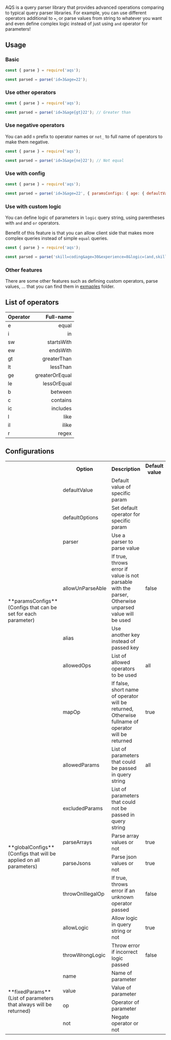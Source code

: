 AQS is a query parser library that provides advanced operations comparing to typical query parser libraries.
For example, you can use different operators additional to `=`, or parse values from string to whatever you want and even define complex logic instead of just using `and` operator for parameters!

## Usage

### Basic
```javascript
const { parse } = require('aqs');

const parsed = parse('id=3&age=22');
```

### Use other operators
```javascript
const { parse } = require('aqs');

const parsed = parse('id=3&age{gt}22'); // Greater than
```

### Use negative operators
You can add `n` prefix to operator names or `not_` to full name of operators to make them negative.
```javascript
const { parse } = require('aqs');

const parsed = parse('id=3&age{ne}22'); // Not equal
``` 

### Use with config
```javascript
const { parse } = require('aqs');

const parsed = parse('id=3&age=22', { paramsConfigs: { age: { defaultValue: 20 } } });
```

### Use with custom logic
You can define logic of parameters in `logic` query string, using parentheses with `and` and `or` operators.

Benefit of this feature is that you can allow client side that makes more complex queries instead of simple `equal` queries.
```javascript
const { parse } = require('aqs');

const parsed = parse('skill=coding&age=30&experience=8&logic=(and,skill,(or,age,experience))');   // skill==coding and (age==30 or experience==8)
```
### Other features
There are some other features such as defining custom operators, parse values, ... that you can find them in [exmaples](https://github.com/noorzaie/aqs/tree/master/examples) folder.

## List of operators

| Operator        | Full-name           |
| ------------- | -------------:|
| e      | equal |
| i      | in      |
| sw | startsWith      |
| ew | endsWith      |
| gt | greaterThan      |
| lt | lessThan      |
| ge | greaterOrEqual      |
| le | lessOrEqual      |
| b | between      |
| c | contains      |
| ic | includes      |
| l | like      |
| il | ilike      |
| r | regex      |

## Configurations

<table>
<tr>
<td></td>
<th>Option</th>
<th>Description</th>
<th>Default value</th>
</tr>
<tr><td rowspan="7">**paramsConfigs**<br>(Configs that can be set for each parameter)</td>
<td>defaultValue</td><td>Default value of specific param</td><td></td></tr>
<tr><td>defaultOptions</td><td>Set default operator for specific param</td><td></td></tr>
<tr><td>parser</td><td>Use a parser to parse value</td><td></td></tr>
<tr><td>allowUnParseAble</td><td>If true, throws error if value is not parsable with the parser, Otherwise unparsed value will be used</td><td>false</td></tr>
<tr><td>alias</td><td>Use another key instead of passed key</td><td></td></tr>
<tr><td>allowedOps</td><td>List of allowed operators to be used</td><td>all</td></tr>
<tr><td>mapOp</td><td>If false, short name of operator will be returned, Otherwise fullname of operator will be returned</td><td>true</td></tr>

<tr><td rowspan="7">**globalConfigs**<br>(Configs that will be applied on all parameters)</td>
<td>allowedParams</td><td>List of parameters that could be passed in query string</td><td>all</td></tr>
<tr><td>excludedParams</td><td>List of parameters that could not be passed in query string</td><td></td></tr>
<tr><td>parseArrays</td><td>Parse array values or not</td><td>true</td></tr>
<tr><td>parseJsons</td><td>Parse json values or not</td><td>true</td></tr>
<tr><td>throwOnIllegalOp</td><td>If true, throws error if an unknown operator passed</td><td>false</td></tr>
<tr><td>allowLogic</td><td>Allow logic in query string or not</td><td>true</td></tr>
<tr><td>throwWrongLogic</td><td>Throw error if incorrect logic passed</td><td>false</td></tr>

<tr><td rowspan="7">**fixedParams**<br>(List of parameters that always will be returned)</td>
<td>name</td><td>Name of parameter</td><td></td></tr>
<tr><td>value</td><td>Value of parameter</td><td></td></tr>
<tr><td>op</td><td>Operator of parameter</td><td></td></tr>
<tr><td>not</td><td>Negate operator or not</td><td></td></tr>

</table>
